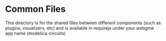 # Common Files
This directory is for the shared files between different components (such as plugins, visualizers, etc) and is available in requirejs under your webgme app name (modelica-circuits)
